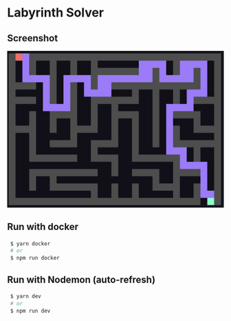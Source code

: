 # Labyrinth Solver

## Screenshot

![Screenshot](./images/screenshot.png)

## Run with docker
```sh
 $ yarn docker
 # or
 $ npm run docker
```

## Run with Nodemon (auto-refresh)
```sh
 $ yarn dev
 # or
 $ npm run dev
```
